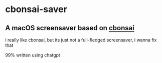 # cbonsai-saver

## A macOS screensaver based on [cbonsai](https://gitlab.com/jallbrit/cbonsai#cbonsai)

i really like cbonsai, but its just not a full-fledged screensaver, i wanna fix that

99% written using chatgpt
